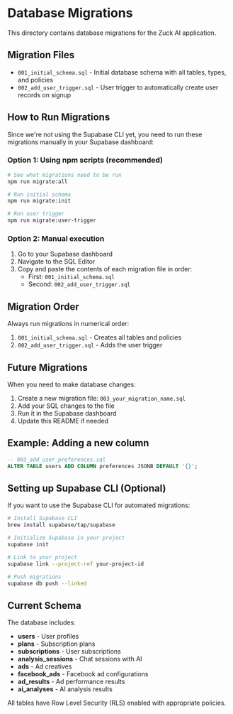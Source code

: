 # Database Migrations

This directory contains database migrations for the Zuck AI application.

## Migration Files

- `001_initial_schema.sql` - Initial database schema with all tables, types, and policies
- `002_add_user_trigger.sql` - User trigger to automatically create user records on signup

## How to Run Migrations

Since we're not using the Supabase CLI yet, you need to run these migrations manually in your Supabase dashboard:

### Option 1: Using npm scripts (recommended)

```bash
# See what migrations need to be run
npm run migrate:all

# Run initial schema
npm run migrate:init

# Run user trigger
npm run migrate:user-trigger
```

### Option 2: Manual execution

1. Go to your Supabase dashboard
2. Navigate to the SQL Editor
3. Copy and paste the contents of each migration file in order:
   - First: `001_initial_schema.sql`
   - Second: `002_add_user_trigger.sql`

## Migration Order

Always run migrations in numerical order:

1. `001_initial_schema.sql` - Creates all tables and policies
2. `002_add_user_trigger.sql` - Adds the user trigger

## Future Migrations

When you need to make database changes:

1. Create a new migration file: `003_your_migration_name.sql`
2. Add your SQL changes to the file
3. Run it in the Supabase dashboard
4. Update this README if needed

## Example: Adding a new column

```sql
-- 003_add_user_preferences.sql
ALTER TABLE users ADD COLUMN preferences JSONB DEFAULT '{}';
```

## Setting up Supabase CLI (Optional)

If you want to use the Supabase CLI for automated migrations:

```bash
# Install Supabase CLI
brew install supabase/tap/supabase

# Initialize Supabase in your project
supabase init

# Link to your project
supabase link --project-ref your-project-id

# Push migrations
supabase db push --linked
```

## Current Schema

The database includes:

- **users** - User profiles
- **plans** - Subscription plans
- **subscriptions** - User subscriptions
- **analysis_sessions** - Chat sessions with AI
- **ads** - Ad creatives
- **facebook_ads** - Facebook ad configurations
- **ad_results** - Ad performance results
- **ai_analyses** - AI analysis results

All tables have Row Level Security (RLS) enabled with appropriate policies. 